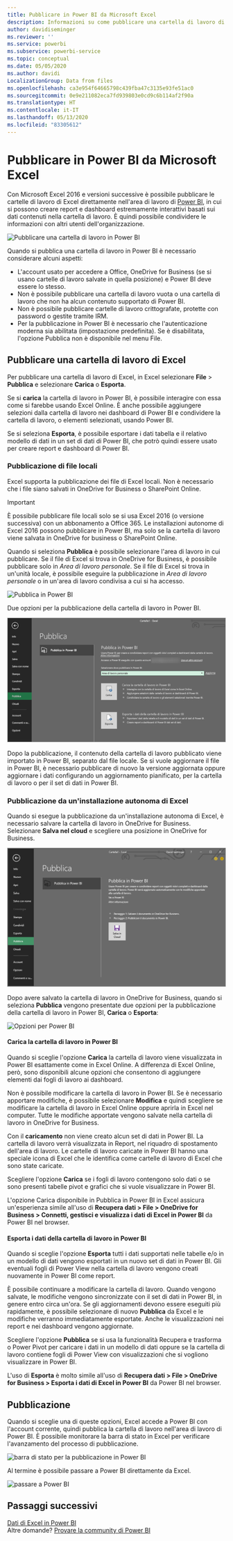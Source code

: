```yaml
---
title: Pubblicare in Power BI da Microsoft Excel
description: Informazioni su come pubblicare una cartella di lavoro di Excel nel sito di Power BI.
author: davidiseminger
ms.reviewer: ''
ms.service: powerbi
ms.subservice: powerbi-service
ms.topic: conceptual
ms.date: 05/05/2020
ms.author: davidi
LocalizationGroup: Data from files
ms.openlocfilehash: ca3e954f64665798c439fba47c3135e93fe51ac0
ms.sourcegitcommit: 0e9e211082eca7fd939803e0cd9c6b114af2f90a
ms.translationtype: HT
ms.contentlocale: it-IT
ms.lasthandoff: 05/13/2020
ms.locfileid: "83305612"
---
```

# <a name="publish-to-power-bi-from-microsoft-excel"></a>Pubblicare in Power BI da Microsoft Excel
Con Microsoft Excel 2016 e versioni successive è possibile pubblicare le cartelle di lavoro di Excel direttamente nell'area di lavoro di [Power BI](https://powerbi.microsoft.com), in cui si possono creare report e dashboard estremamente interattivi basati sui dati contenuti nella cartella di lavoro. È quindi possibile condividere le informazioni con altri utenti dell'organizzazione.

![Pubblicare una cartella di lavoro in Power BI](media/service-publish-from-excel/pbi_uploadexport2.png)

Quando si pubblica una cartella di lavoro in Power BI è necessario considerare alcuni aspetti:

* L'account usato per accedere a Office, OneDrive for Business (se si usano cartelle di lavoro salvate in quella posizione) e Power BI deve essere lo stesso.
* Non è possibile pubblicare una cartella di lavoro vuota o una cartella di lavoro che non ha alcun contenuto supportato di Power BI.
* Non è possibile pubblicare cartelle di lavoro crittografate, protette con password o gestite tramite IRM.
* Per la pubblicazione in Power BI è necessario che l'autenticazione moderna sia abilitata (impostazione predefinita). Se è disabilitata, l'opzione Pubblica non è disponibile nel menu File.

## <a name="publish-your-excel-workbook"></a>Pubblicare una cartella di lavoro di Excel
Per pubblicare una cartella di lavoro di Excel, in Excel selezionare **File** > **Pubblica** e selezionare **Carica** o **Esporta**.

Se si **carica** la cartella di lavoro in Power BI, è possibile interagire con essa come si farebbe usando Excel Online. È anche possibile aggiungere selezioni dalla cartella di lavoro nei dashboard di Power BI e condividere la cartella di lavoro, o elementi selezionati, usando Power BI.

Se si seleziona **Esporta**, è possibile esportare i dati tabella e il relativo modello di dati in un set di dati di Power BI, che potrò quindi essere usato per creare report e dashboard di Power BI.

### <a name="local-file-publishing"></a>Pubblicazione di file locali
Excel supporta la pubblicazione dei file di Excel locali. Non è necessario che i file siano salvati in OneDrive for Business o SharePoint Online.

> [!IMPORTANT]
> È possibile pubblicare file locali solo se si usa Excel 2016 (o versione successiva) con un abbonamento a Office 365. Le installazioni autonome di Excel 2016 possono pubblicare in Power BI, ma solo se la cartella di lavoro viene salvata in OneDrive for business o SharePoint Online.
> 

Quando si seleziona **Pubblica** è possibile selezionare l'area di lavoro in cui pubblicare. Se il file di Excel si trova in OneDrive for Business, è possibile pubblicare solo in *Area di lavoro personale*. Se il file di Excel si trova in un'unità locale, è possibile eseguire la pubblicazione in *Area di lavoro personale* o in un'area di lavoro condivisa a cui si ha accesso.

![Pubblica in Power BI](media/service-publish-from-excel/pbi_choose_workspace.png)

Due opzioni per la pubblicazione della cartella di lavoro in Power BI.

![Pubblica in Power BI](media/service-publish-from-excel/pbi_uploadexport3.png)

Dopo la pubblicazione, il contenuto della cartella di lavoro pubblicato viene importato in Power BI, separato dal file locale. Se si vuole aggiornare il file in Power BI, è necessario pubblicare di nuovo la versione aggiornata oppure aggiornare i dati configurando un aggiornamento pianificato, per la cartella di lavoro o per il set di dati in Power BI.

### <a name="publishing-from-a-standalone-excel-installation"></a>Pubblicazione da un'installazione autonoma di Excel
Quando si esegue la pubblicazione da un'installazione autonoma di Excel, è necessario salvare la cartella di lavoro in OneDrive for Business. Selezionare **Salva nel cloud** e scegliere una posizione in OneDrive for Business.

![Salvare in OneDrive for Business](media/service-publish-from-excel/pbi_savetoonedrive2.png)

Dopo avere salvato la cartella di lavoro in OneDrive for Business, quando si seleziona **Pubblica** vengono presentate due opzioni per la pubblicazione della cartella di lavoro in Power BI, **Carica** o **Esporta**:

![Opzioni per Power BI](media/service-publish-from-excel/pbi_uploadexport2.png)

#### <a name="upload-your-workbook-to-power-bi"></a>Carica la cartella di lavoro in Power BI
Quando si sceglie l'opzione **Carica** la cartella di lavoro viene visualizzata in Power BI esattamente come in Excel Online. A differenza di Excel Online, però, sono disponibili alcune opzioni che consentono di aggiungere elementi dai fogli di lavoro ai dashboard.

Non è possibile modificare la cartella di lavoro in Power BI. Se è necessario apportare modifiche, è possibile selezionare **Modifica** e quindi scegliere se modificare la cartella di lavoro in Excel Online oppure aprirla in Excel nel computer. Tutte le modifiche apportate vengono salvate nella cartella di lavoro in OneDrive for Business.

Con il **caricamento** non viene creato alcun set di dati in Power BI. La cartella di lavoro verrà visualizzata in Report, nel riquadro di spostamento dell'area di lavoro. Le cartelle di lavoro caricate in Power BI hanno una speciale icona di Excel che le identifica come cartelle di lavoro di Excel che sono state caricate.

Scegliere l'opzione **Carica** se i fogli di lavoro contengono solo dati o se sono presenti tabelle pivot e grafici che si vuole visualizzare in Power BI.

L'opzione Carica disponibile in Pubblica in Power BI in Excel assicura un'esperienza simile all'uso di **Recupera dati > File > OneDrive for Business > Connetti, gestisci e visualizza i dati di Excel in Power BI** da Power BI nel browser.

#### <a name="export-workbook-data-to-power-bi"></a>Esporta i dati della cartella di lavoro in Power BI
Quando si sceglie l'opzione **Esporta** tutti i dati supportati nelle tabelle e/o in un modello di dati vengono esportati in un nuovo set di dati in Power BI. Gli eventuali fogli di Power View nella cartella di lavoro vengono creati nuovamente in Power BI come report.

È possibile continuare a modificare la cartella di lavoro. Quando vengono salvate, le modifiche vengono sincronizzate con il set di dati in Power BI, in genere entro circa un'ora. Se gli aggiornamenti devono essere eseguiti più rapidamente, è possibile selezionare di nuovo **Pubblica** da Excel e le modifiche verranno immediatamente esportate. Anche le visualizzazioni nei report e nei dashboard vengono aggiornate.

Scegliere l'opzione **Pubblica** se si usa la funzionalità Recupera e trasforma o Power Pivot per caricare i dati in un modello di dati oppure se la cartella di lavoro contiene fogli di Power View con visualizzazioni che si vogliono visualizzare in Power BI.

L'uso di **Esporta** è molto simile all'uso di **Recupera dati > File > OneDrive for Business > Esporta i dati di Excel in Power BI** da Power BI nel browser.

## <a name="publishing"></a>Pubblicazione
Quando si sceglie una di queste opzioni, Excel accede a Power BI con l'account corrente, quindi pubblica la cartella di lavoro nell'area di lavoro di Power BI. È possibile monitorare la barra di stato in Excel per verificare l'avanzamento del processo di pubblicazione.

![barra di stato per la pubblicazione in Power BI](media/service-publish-from-excel/pbi_publishingstatus.png)

Al termine è possibile passare a Power BI direttamente da Excel.

![passare a Power BI](media/service-publish-from-excel/pbi_gotopbi.png)

## <a name="next-steps"></a>Passaggi successivi
[Dati di Excel in Power BI](service-excel-workbook-files.md)  
Altre domande? [Provare la community di Power BI](https://community.powerbi.com/)

